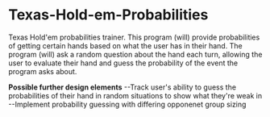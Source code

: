 # Texas-Hold-em-Probabilities

Texas Hold'em probabilities trainer. This program (will) provide probabilities of getting certain hands based on what the user has in their hand. The program (will) ask a random question about the hand each turn, allowing the user to evaluate their hand and guess the probability of the event the program asks about. 

****Possible further design elements****
--Track user's ability to guess the probabilities of their hand in random situations to show what they're weak in
--Implement probability guessing with differing opponenet group sizing

